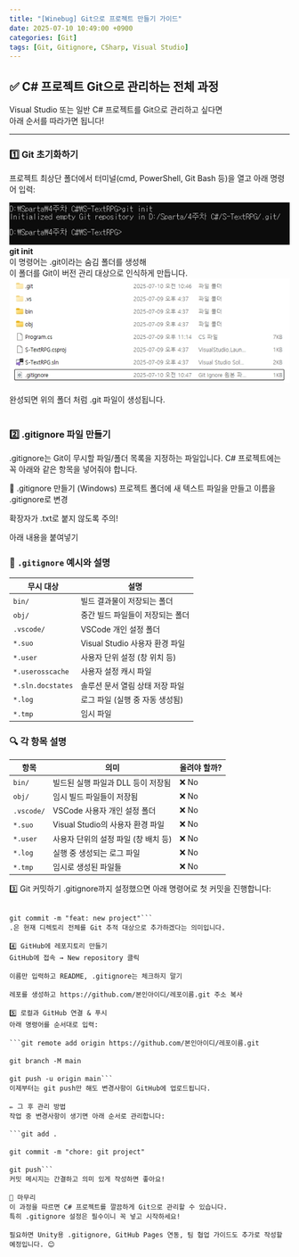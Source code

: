 ```yaml
---
title: "[Winebug] Git으로 프로젝트 만들기 가이드"
date: 2025-07-10 10:49:00 +0900
categories: [Git]
tags: [Git, Gitignore, CSharp, Visual Studio]
---
```


## ✅ C# 프로젝트 Git으로 관리하는 전체 과정

Visual Studio 또는 일반 C# 프로젝트를 Git으로 관리하고 싶다면  
아래 순서를 따라가면 됩니다!

---

### 1️⃣ Git 초기화하기

프로젝트 최상단 폴더에서 터미널(cmd, PowerShell, Git Bash 등)을 열고 아래 명령어 입력:

![Git-Init.jpg](assets/img/Git/Git-Tracking.jpg)  
**git init**  
이 명령어는 .git이라는 숨김 폴더를 생성해  
이 폴더를 Git이 버전 관리 대상으로 인식하게 만듭니다.  
![Git-Init.jpg](assets/img/Git/Git-Tracking2.jpg)  
<br>
완성되면 위의 폴더 처럼 .git 파일이 생성됩니다.  
<br>
### 2️⃣ .gitignore 파일 만들기
.gitignore는 Git이 무시할 파일/폴더 목록을 지정하는 파일입니다.
C# 프로젝트에는 꼭 아래와 같은 항목을 넣어줘야 합니다.

📄 .gitignore 만들기 (Windows)
프로젝트 폴더에 새 텍스트 파일을 만들고 이름을 .gitignore로 변경

확장자가 .txt로 붙지 않도록 주의!

아래 내용을 붙여넣기

### 📄 `.gitignore` 예시와 설명

| 무시 대상           | 설명                                           |
|---------------------|------------------------------------------------|
| `bin/`              | 빌드 결과물이 저장되는 폴더                   |
| `obj/`              | 중간 빌드 파일들이 저장되는 폴더              |
| `.vscode/`          | VSCode 개인 설정 폴더                         |
| `*.suo`             | Visual Studio 사용자 환경 파일                |
| `*.user`            | 사용자 단위 설정 (창 위치 등)                |
| `*.userosscache`    | 사용자 설정 캐시 파일                         |
| `*.sln.docstates`   | 솔루션 문서 열림 상태 저장 파일               |
| `*.log`             | 로그 파일 (실행 중 자동 생성됨)              |
| `*.tmp`             | 임시 파일                                     |


### 🔍 각 항목 설명

| 항목        | 의미                                               | 올려야 할까? |
|-------------|----------------------------------------------------|---------------|
| `bin/`      | 빌드된 실행 파일과 DLL 등이 저장됨                | ❌ No         |
| `obj/`      | 임시 빌드 파일들이 저장됨                          | ❌ No         |
| `.vscode/`  | VSCode 사용자 개인 설정 폴더                      | ❌ No         |
| `*.suo`     | Visual Studio의 사용자 환경 파일                  | ❌ No         |
| `*.user`    | 사용자 단위의 설정 파일 (창 배치 등)              | ❌ No         |
| `*.log`     | 실행 중 생성되는 로그 파일                        | ❌ No         |
| `*.tmp`     | 임시로 생성된 파일들                              | ❌ No         |


3️⃣ Git 커밋하기
.gitignore까지 설정했으면 아래 명령어로 첫 커밋을 진행합니다:  
  
```git add .

git commit -m "feat: new project"```  
.은 현재 디렉토리 전체를 Git 추적 대상으로 추가하겠다는 의미입니다.  
  
4️⃣ GitHub에 레포지토리 만들기  
GitHub에 접속 → New repository 클릭    
  
이름만 입력하고 README, .gitignore는 체크하지 말기  
  
레포를 생성하고 https://github.com/본인아이디/레포이름.git 주소 복사  
  
5️⃣ 로컬과 GitHub 연결 & 푸시  
아래 명령어를 순서대로 입력:  
   
```git remote add origin https://github.com/본인아이디/레포이름.git

git branch -M main

git push -u origin main```  
이제부터는 git push만 해도 변경사항이 GitHub에 업로드됩니다.   
  
✏️ 그 후 관리 방법  
작업 중 변경사항이 생기면 아래 순서로 관리합니다:  
  
```git add .

git commit -m "chore: git project"

git push```  
커밋 메시지는 간결하고 의미 있게 작성하면 좋아요!  
  
🧼 마무리  
이 과정을 따르면 C# 프로젝트를 깔끔하게 Git으로 관리할 수 있습니다.  
특히 .gitignore 설정은 필수이니 꼭 넣고 시작하세요!  
  
필요하면 Unity용 .gitignore, GitHub Pages 연동, 팀 협업 가이드도 추가로 작성할 예정입니다. 😊  
